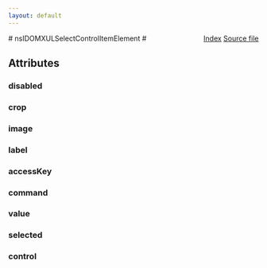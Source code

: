 ```yaml
---
layout: default
---
```

<div class='links' style='float:right'><a href="../index.html">Index</a>
<a href="http://dxr.mozilla.org/mozilla-central/source/dom/interfaces/xul/nsIDOMXULSelectCntrlItemEl.idl">Source file</a>
</div>
# nsIDOMXULSelectControlItemElement #

## Attributes ##

### disabled ###

### crop ###

### image ###

### label ###

### accessKey ###

### command ###

### value ###

### selected ###

### control ###
